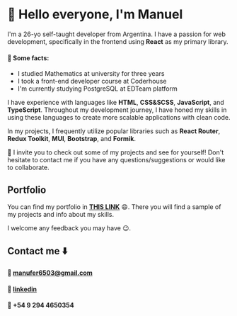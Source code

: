 # 👋 Hello everyone, I'm Manuel

I'm a 26-yo self-taught developer from Argentina. I have a passion for web development, specifically in the frontend using **React** as my primary library.

#### :brain: Some facts:
- I studied Mathematics at university for three years
- I took a front-end developer course at Coderhouse
- I'm currently studying PostgreSQL at EDTeam platform

I have experience with languages like **HTML**, **CSS&SCSS**, **JavaScript**, and **TypeScript**. Throughout my development journey, I have honed my skills in using these languages to create more scalable applications with clean code.

In my projects, I frequently utilize popular libraries such as **React Router**, **Redux Toolkit**, **MUI**, **Bootstrap**, and **Formik**.

👀 I invite you to check out some of my projects and see for yourself! Don't hesitate to contact me if you have any questions/suggestions or would like to collaborate.

## Portfolio
You can find my portfolio in **[THIS LINK](https://manuelffernandez.netlify.app/)** :smile:. There you will find a sample of my projects and info about my skills.

I welcome any feedback you may have :wink:.

## Contact me :arrow_down:
#### :email: [manufer6503@gmail.com](mailto:manufer6503@gmail.com)
#### :link: [linkedin](https://www.linkedin.com/in/manuelffernandez/)
#### :iphone: +54 9 294 4650354




<!--
**manuelffernandez/manuelffernandez** is a ✨ _special_ ✨ repository because its `README.md` (this file) appears on your GitHub profile.

Here are some ideas to get you started:

- 🔭 I’m currently working on ...
- 🌱 I’m currently learning ...
- 👯 I’m looking to collaborate on ...
- 🤔 I’m looking for help with ...
- 💬 Ask me about ...
- 📫 How to reach me: ...
- 😄 Pronouns: ...
- ⚡ Fun fact: ...
-->
